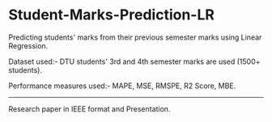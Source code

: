 # Student-Marks-Prediction-LR
Predicting students' marks from their previous semester marks using Linear Regression.

Dataset used:- DTU students' 3rd and 4th semester marks are used (1500+ students).

Performance measures used:- MAPE, MSE, RMSPE, R2 Score, MBE.

---------------------------------------------------------------------------------------------

Research paper in IEEE format and Presentation.
